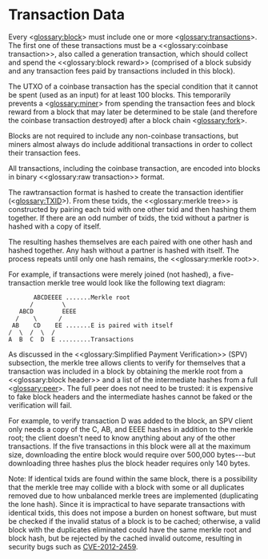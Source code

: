 # Transaction Data

Every <<glossary:block>> must include one or more <<glossary:transactions>>. The first one of these transactions must be a <<glossary:coinbase transaction>>, also called a generation transaction, which should collect and spend the <<glossary:block reward>> (comprised of a block subsidy and any transaction fees paid by transactions included in this block).

The UTXO of a coinbase transaction has the special condition that it cannot be spent (used as an input) for at least 100 blocks. This temporarily prevents a <<glossary:miner>> from spending the transaction fees and block reward from a block that may later be determined to be stale (and therefore the coinbase transaction destroyed) after a block chain <<glossary:fork>>.

Blocks are not required to include any non-coinbase transactions, but miners almost always do include additional transactions in order to collect their transaction fees.

All transactions, including the coinbase transaction, are encoded into blocks in binary <<glossary:raw transaction>> format.

The rawtransaction format is hashed to create the transaction identifier (<<glossary:TXID>>). From these txids, the <<glossary:merkle tree>> is constructed by pairing each txid with one other txid and then hashing them together. If there are an odd number of txids, the txid without a partner is hashed with a copy of itself.

The resulting hashes themselves are each paired with one other hash and hashed together. Any hash without a partner is hashed with itself. The process repeats until only one hash remains, the <<glossary:merkle root>>.

For example, if transactions were merely joined (not hashed), a five-transaction merkle tree would look like the following text diagram:

```
       ABCDEEEE .......Merkle root
      /        \
   ABCD        EEEE
  /    \      /
 AB    CD    EE .......E is paired with itself
/  \  /  \  /
A  B  C  D  E .........Transactions
```

As discussed in the <<glossary:Simplified Payment Verification>> (SPV) subsection, the merkle tree allows clients to verify for themselves that a transaction was included in a block by obtaining the merkle root from a <<glossary:block header>> and a list of the intermediate hashes from a full <<glossary:peer>>. The full peer does not need to be trusted: it is expensive to fake block headers and the intermediate hashes cannot be faked or the verification will fail.

For example, to verify transaction D was added to the block, an SPV client only needs a copy of the C, AB, and EEEE hashes in addition to the merkle root; the client doesn't need to know anything about any of the other transactions. If the five transactions in this block were all at the maximum size, downloading the entire block would require over 500,000 bytes---but downloading three hashes plus the block header requires only 140 bytes.

Note: If identical txids are found within the same block, there is a possibility that the merkle tree may collide with a block with some or all duplicates removed due to how unbalanced merkle trees are implemented (duplicating the lone hash). Since it is impractical to have separate transactions with identical txids, this does not impose a burden on honest software, but must be checked if the invalid status of a block is to be cached; otherwise, a valid block with the duplicates eliminated could have the same merkle root and block hash, but be rejected by the cached invalid outcome, resulting in security bugs such as [CVE-2012-2459](https://en.bitcoin.it/wiki/CVEs#CVE-2012-2459).